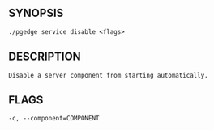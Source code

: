 
## SYNOPSIS
    ./pgedge service disable <flags>

## DESCRIPTION
    Disable a server component from starting automatically.

## FLAGS
    -c, --component=COMPONENT
    
    

